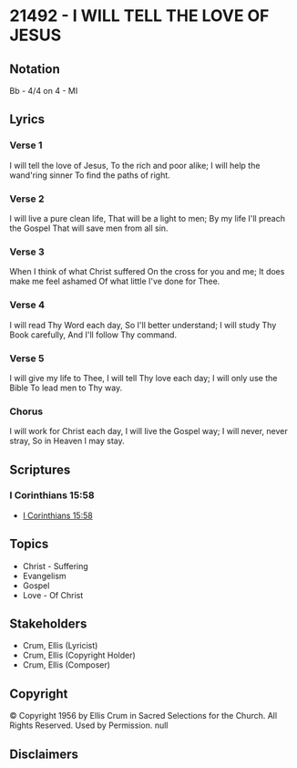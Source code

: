 # 21492 - I WILL TELL THE LOVE OF JESUS

## Notation

Bb - 4/4 on 4 - MI

## Lyrics

### Verse 1

I will tell the love of Jesus, To the rich and poor alike; I will help the wand'ring sinner To find the paths of right.


### Verse 2

I will live a pure clean life, That will be a light to men; By my life I'll preach the Gospel That will save men from all sin.

### Verse 3

When I think of what Christ suffered On the cross for you and me; It does make me feel ashamed Of what little I've done for Thee.

### Verse 4

I will read Thy Word each day, So I'll better understand; I will study Thy Book carefully, And I'll follow Thy command.


### Verse 5

I will give my life to Thee, I will tell Thy love each day; I will only use the Bible To lead men to Thy way.


### Chorus

I will work for Christ each day, I will live the Gospel way; I will never, never stray, So in Heaven I may stay. 


## Scriptures

### I Corinthians 15:58

- [I Corinthians 15:58](https://www.biblegateway.com/passage/?search=I%20Corinthians%2015%3A58)


## Topics

- Christ - Suffering
- Evangelism
- Gospel
- Love - Of Christ

## Stakeholders

- Crum, Ellis (Lyricist)
- Crum, Ellis (Copyright Holder)
- Crum, Ellis (Composer)

## Copyright

© Copyright 1956 by Ellis Crum in Sacred Selections for the Church.  All Rights Reserved. Used by Permission.
null

## Disclaimers


